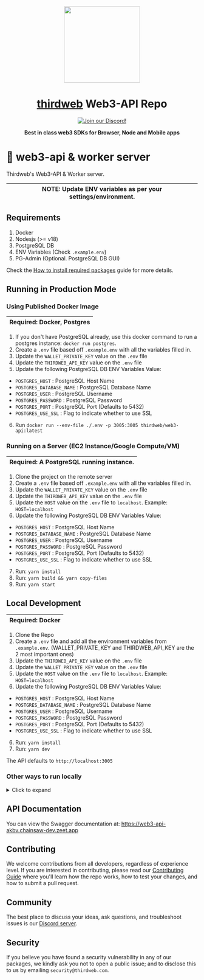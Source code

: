<p align="center">
    <br />
    <a href="https://thirdweb.com">
        <img src="https://github.com/thirdweb-dev/js/blob/main/packages/sdk/logo.svg?raw=true" width="200" alt=""/></a>
    <br />
</p>

<h1 align="center"><a href='https://thirdweb.com/'>thirdweb</a> Web3-API Repo</h1>

<p align="center">
    <!-- <a href="https://github.com/thirdweb-dev/web3-api/actions/workflows/build-test-lint.yml">
        <img alt="Build Status" src="https://github.com/thirdweb-dev/web3-api/actions/workflows/build-test-lint.yml/badge.svg"/>
    </a> -->
    <a href="https://discord.gg/thirdweb">
        <img alt="Join our Discord!" src="https://img.shields.io/discord/834227967404146718.svg?color=7289da&label=discord&logo=discord&style=flat"/>
    </a>
</p>

<p align="center"><strong>Best in class web3 SDKs for Browser, Node and Mobile apps</strong></p>

# 🔑 web3-api & worker server

Thirdweb's Web3-API & Worker server.

| NOTE: Update ENV variables as per your settings/environment. |
| ------------------------------------------------------------ |

## Requirements

1. Docker
2. Nodesjs (>= v18)
3. PostgreSQL DB
4. ENV Variables (Check `.example.env`)
5. PG-Admin (Optional. PostgreSQL DB GUI)

Check the [How to install required packages](./.github/installations.md) guide for more details.

## Running in Production Mode

### Using Published Docker Image

| Required: Docker, Postgres |
| -------------------------- |

1. If you don't have PostgreSQL already, use this docker command to run a postgres instance: `docker run postgres`.
2. Create a `.env` file based off `.example.env` with all the variables filled in.
3. Update the `WALLET_PRIVATE_KEY` value on the `.env` file
4. Update the `THIRDWEB_API_KEY` value on the `.env` file
5. Update the following PostgreSQL DB ENV Variables Value:

- `POSTGRES_HOST` : PostgreSQL Host Name
- `POSTGRES_DATABASE_NAME` : PostgreSQL Database Name
- `POSTGRES_USER` : PostgreSQL Username
- `POSTGRES_PASSWORD` : PostgreSQL Password
- `POSTGRES_PORT` : PostgreSQL Port (Defaults to 5432)
- `POSTGRES_USE_SSL` : Flag to indicate whether to use SSL

6. Run `docker run --env-file ./.env -p 3005:3005 thirdweb/web3-api:latest`

### Running on a Server (EC2 Instance/Google Compute/VM)

| Required: A PostgreSQL running instance. |
| ---------------------------------------- |

1. Clone the project on the remote server
2. Create a `.env` file based off `.example.env` with all the variables filled in.
3. Update the `WALLET_PRIVATE_KEY` value on the `.env` file
4. Update the `THIRDWEB_API_KEY` value on the `.env` file
5. Update the `HOST` value on the `.env` file to `localhost`. Example: `HOST=localhost`
6. Update the following PostgreSQL DB ENV Variables Value:

- `POSTGRES_HOST` : PostgreSQL Host Name
- `POSTGRES_DATABASE_NAME` : PostgreSQL Database Name
- `POSTGRES_USER` : PostgreSQL Username
- `POSTGRES_PASSWORD` : PostgreSQL Password
- `POSTGRES_PORT` : PostgreSQL Port (Defaults to 5432)
- `POSTGRES_USE_SSL` : Flag to indicate whether to use SSL

7. Run: `yarn install`
8. Run: `yarn build && yarn copy-files`
9. Run: `yarn start`

## Local Development

| Required: Docker |
| ---------------- |

1. Clone the Repo
2. Create a `.env` file and add all the environment variables from `.example.env`. (WALLET_PRIVATE_KEY and THIRDWEB_API_KEY are the 2 most important ones)
3. Update the `THIRDWEB_API_KEY` value on the `.env` file
4. Update the `WALLET_PRIVATE_KEY` value on the `.env` file
5. Update the `HOST` value on the `.env` file to `localhost`. Example: `HOST=localhost`
6. Update the following PostgreSQL DB ENV Variables Value:

- `POSTGRES_HOST` : PostgreSQL Host Name
- `POSTGRES_DATABASE_NAME` : PostgreSQL Database Name
- `POSTGRES_USER` : PostgreSQL Username
- `POSTGRES_PASSWORD` : PostgreSQL Password
- `POSTGRES_PORT` : PostgreSQL Port (Defaults to 5432)
- `POSTGRES_USE_SSL` : Flag to indicate whether to use SSL

6. Run: `yarn install`
7. Run: `yarn dev`

The API defaults to `http://localhost:3005`

### Other ways to run locally

<details>

<summary>Click to expand</summary>

<br >

---

### 1. Docker Approach

---

| NOTE: Do not run `yarn install` |
| ------------------------------- |

In this approach we run everything, i.e., Web3-API Server & Worker, Postgres DB, PG-Admin on Docker.

1. Create a `.env` file and add all the environment variables from `.example.env`. (WALLET_PRIVATE_KEY and THIRDWEB_API_KEY are the 2 most important ones)
2. Update the `THIRDWEB_API_KEY` value on the `.env` file
3. Update the `WALLET_PRIVATE_KEY` value on the `.env` file
4. Run: `yarn docker`

We use `docker-compose.yml` to spin up the API Server & Worker along with supporting infra services, a postgres database and the pg-admin GUI.

The API defaults to `http://localhost:3005`

---

### 2. Partial - Docker Approach

---

With this approach we run the API Server & Worker on the local machine, thus using Docker only to help us run Infra services, i.e., PostgreSQL DB, PG-Admin.

1. Create a `.env` file and add all the environment variables from `.example.env`. (WALLET_PRIVATE_KEY and THIRDWEB_API_KEY are the 2 most important ones)
2. Update the `THIRDWEB_API_KEY` value on the `.env` file
3. Update the `WALLET_PRIVATE_KEY` value on the `.env` file
4. Update the `HOST` value on the `.env` file to `localhost`. Example: `HOST=localhost`
5. Update the `POSTGRES_HOST` value on the `.env` file to `localhost`. Example: `POSTGRES_HOST=localhost`
6. Run: `yarn install`
7. Run: `yarn dev:infra`
8. Run API Server & Worker: `yarn dev:server & yarn dev:worker`

We use `docker-compose-infra.yml` to spin up the supporting infra services, i.e., a postgres database, the pg-admin GUI altogether.

The API defaults to `http://localhost:3005`

</details>

## API Documentation

You can view the Swagger documentation at: https://web3-api-akbv.chainsaw-dev.zeet.app

## Contributing

We welcome contributions from all developers, regardless of experience level. If you are interested in contributing, please read our [Contributing Guide](.github/contributing.md) where you'll learn how the repo works, how to test your changes, and how to submit a pull request.

## Community

The best place to discuss your ideas, ask questions, and troubleshoot issues is our [Discord server](https://discord.gg/thirdweb).

## Security

If you believe you have found a security vulnerability in any of our packages, we kindly ask you not to open a public issue; and to disclose this to us by emailing `security@thirdweb.com`.
